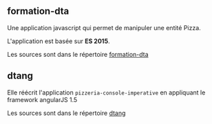 ## formation-dta
Une application javascript qui permet de manipuler une entité Pizza.

L'application est basée sur **ES 2015**.

Les sources sont dans le répertoire [formation-dta](formation-dta)

## dtang

Elle réécrit l'application `pizzeria-console-imperative` en appliquant le framework angularJS 1.5

Les sources sont dans le répertoire [dtang](dtang)

